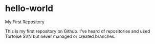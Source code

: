 # hello-world
My First Repository

This is my first repository on Github.
I've heard of repositories and used Tortoise SVN but never managed or created branches.
